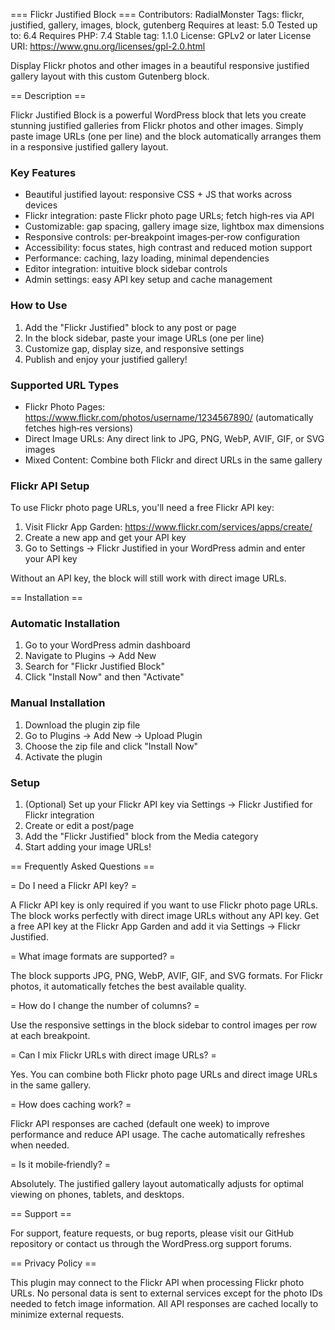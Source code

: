 === Flickr Justified Block ===
Contributors: RadialMonster
Tags: flickr, justified, gallery, images, block, gutenberg
Requires at least: 5.0
Tested up to: 6.4
Requires PHP: 7.4
Stable tag: 1.1.0
License: GPLv2 or later
License URI: https://www.gnu.org/licenses/gpl-2.0.html

Display Flickr photos and other images in a beautiful responsive justified gallery layout with this custom Gutenberg block.

== Description ==

Flickr Justified Block is a powerful WordPress block that lets you create stunning justified galleries from Flickr photos and other images. Simply paste image URLs (one per line) and the block automatically arranges them in a responsive justified gallery layout.

### Key Features

- Beautiful justified layout: responsive CSS + JS that works across devices
- Flickr integration: paste Flickr photo page URLs; fetch high‑res via API
- Customizable: gap spacing, gallery image size, lightbox max dimensions
- Responsive controls: per‑breakpoint images‑per‑row configuration
- Accessibility: focus states, high contrast and reduced motion support
- Performance: caching, lazy loading, minimal dependencies
- Editor integration: intuitive block sidebar controls
- Admin settings: easy API key setup and cache management

### How to Use

1. Add the "Flickr Justified" block to any post or page
2. In the block sidebar, paste your image URLs (one per line)
3. Customize gap, display size, and responsive settings
4. Publish and enjoy your justified gallery!

### Supported URL Types

- Flickr Photo Pages: https://www.flickr.com/photos/username/1234567890/ (automatically fetches high‑res versions)
- Direct Image URLs: Any direct link to JPG, PNG, WebP, AVIF, GIF, or SVG images
- Mixed Content: Combine both Flickr and direct URLs in the same gallery

### Flickr API Setup

To use Flickr photo page URLs, you'll need a free Flickr API key:

1. Visit Flickr App Garden: https://www.flickr.com/services/apps/create/
2. Create a new app and get your API key
3. Go to Settings → Flickr Justified in your WordPress admin and enter your API key

Without an API key, the block will still work with direct image URLs.

== Installation ==

### Automatic Installation

1. Go to your WordPress admin dashboard
2. Navigate to Plugins → Add New
3. Search for "Flickr Justified Block"
4. Click "Install Now" and then "Activate"

### Manual Installation

1. Download the plugin zip file
2. Go to Plugins → Add New → Upload Plugin
3. Choose the zip file and click "Install Now"
4. Activate the plugin

### Setup

1. (Optional) Set up your Flickr API key via Settings → Flickr Justified for Flickr integration
2. Create or edit a post/page
3. Add the "Flickr Justified" block from the Media category
4. Start adding your image URLs!

== Frequently Asked Questions ==

= Do I need a Flickr API key? =

A Flickr API key is only required if you want to use Flickr photo page URLs. The block works perfectly with direct image URLs without any API key. Get a free API key at the Flickr App Garden and add it via Settings → Flickr Justified.

= What image formats are supported? =

The block supports JPG, PNG, WebP, AVIF, GIF, and SVG formats. For Flickr photos, it automatically fetches the best available quality.

= How do I change the number of columns? =

Use the responsive settings in the block sidebar to control images per row at each breakpoint.

= Can I mix Flickr URLs with direct image URLs? =

Yes. You can combine both Flickr photo page URLs and direct image URLs in the same gallery.

= How does caching work? =

Flickr API responses are cached (default one week) to improve performance and reduce API usage. The cache automatically refreshes when needed.

= Is it mobile‑friendly? =

Absolutely. The justified gallery layout automatically adjusts for optimal viewing on phones, tablets, and desktops.

== Support ==

For support, feature requests, or bug reports, please visit our GitHub repository or contact us through the WordPress.org support forums.

== Privacy Policy ==

This plugin may connect to the Flickr API when processing Flickr photo URLs. No personal data is sent to external services except for the photo IDs needed to fetch image information. All API responses are cached locally to minimize external requests.


